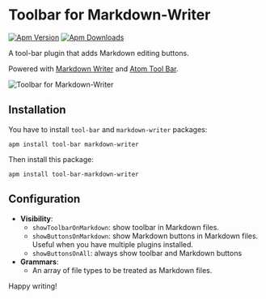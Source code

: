 # Toolbar for Markdown-Writer

[![Apm Version](https://img.shields.io/apm/v/tool-bar-markdown-writer.svg)](https://atom.io/packages/markdown-writer)
[![Apm Downloads](https://img.shields.io/apm/dm/tool-bar-markdown-writer.svg)](https://atom.io/packages/markdown-writer)

A tool-bar plugin that adds Markdown editing buttons.

Powered with [Markdown Writer](https://atom.io/packages/markdown-writer) and [Atom Tool Bar](https://atom.io/packages/tool-bar).

![Toolbar for Markdown-Writer](http://i.imgur.com/GK5zB1L.png)

## Installation

You have to install `tool-bar` and `markdown-writer` packages:

```
apm install tool-bar markdown-writer
```

Then install this package:

```
apm install tool-bar-markdown-writer
```

## Configuration

- **Visibility**:
  - `showToolbarOnMarkdown`: show toolbar in Markdown files.
  - `showButtonsOnMarkdown`: show Markdown buttons in Markdown files. Useful when you have multiple plugins installed.
  - `showButtonsOnAll`: always show toolbar and Markdown buttons
- **Grammars**:
  - An array of file types to be treated as Markdown files.

Happy writing!
